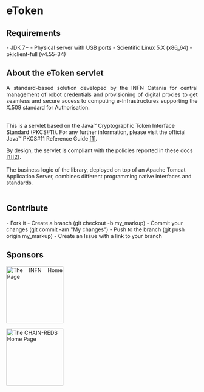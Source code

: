 # eToken

<h2>Requirements</h2>
- JDK 7+
- Physical server with USB ports
- Scientific Linux 5.X (x86_64)
- pkiclient-full (v4.55-34)

<h2>About the eToken servlet</h2>
<p align="justify">
A standard-based solution developed by the INFN Catania for central management of robot credentials and provisioning of digital proxies to get seamless and secure access to computing e-Infrastructures supporting the X.509 standard for Authorisation.</br/></br>

This is a servlet based on the Java™ Cryptographic Token Interface Standard (PKCS#11).
For any further information, please visit the official Java™ PKCS#11 Reference Guide <a href="http://docs.oracle.com/javase/7/docs/technotes/guides/security/p11guide.html">[1]</a>.

By design, the servlet is compliant with the policies reported in these docs <a href="http://www.eugridpma.org/guidelines/pkp/">[1]</a><a href="http://wiki.eugridpma.org/Main/CredStoreOperationsGuideline">[2]</a>.</br></br>
The business logic of the library, deployed on top of an Apache Tomcat Application Server, combines different programming native interfaces and standards.</br></br>
</p>

<h2>Contribute</h2>
- Fork it
- Create a branch (git checkout -b my_markup)
- Commit your changes (git commit -am "My changes")
- Push to the branch (git push origin my_markup)
- Create an Issue with a link to your branch
 
<h2>Sponsors</h2>
<p align="justify">
<a href="http://www.infn.it/"><img width="150" src="http://www.infn.it/logo/weblogo1.gif" border="0" title="The INFN Home Page"></a>

<a href="http://www.chain-project.eu/"><img width="150" src="https://www.chain-project.eu/image/image_gallery?uuid=4b273102-2ed0-49ca-929f-c23379318171&groupId=3456180&t=1424446552904" border="0" title="The CHAIN-REDS Home Page"></a>
</p>
